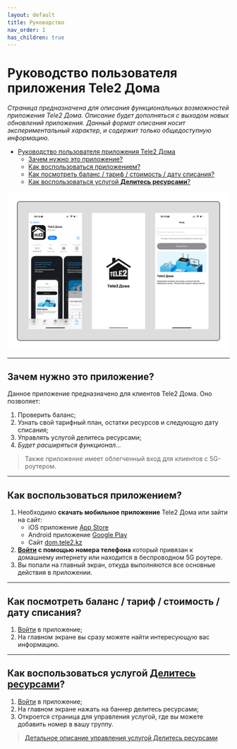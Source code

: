 ```yaml
---
layout: default
title: Руководство
nav_order: 1
has_children: true
---
```


# Руководство пользователя приложения Tele2 Дома

*Страница предназначена для описания функциональных возможностей приложения Tele2 Дома. Описание будет дополняться с выходом новых обновлений приложения.
Данный формат описания носит экспериментальный характер, и содержит только общедоступную информацию.*

- [Руководство пользователя приложения Tele2 Дома](#руководство-пользователя-приложения-tele2-дома)
  - [Зачем нужно это приложение?](#зачем-нужно-это-приложение)
  - [Как воспользоваться приложением?](#как-воспользоваться-приложением)
  - [Как посмотреть баланс / тариф / стоимость / дату списания?](#как-посмотреть-баланс--тариф--стоимость--дату-списания)
  - [Как воспользоваться услугой **Делитесь ресурсами**?](#как-воспользоваться-услугой-делитесь-ресурсами)

![screenshot in app store](assets/images/new-banner.png)

---

## Зачем нужно это приложение?

Данное приложение предназначено для клиентов Tele2 Дома. Оно позволяет:

1. Проверить баланс;
2. Узнать свой тарифный план, остатки ресурсов и следующую дату списания;
3. Управлять услугой делитесь ресурсами;
4. *Будет расширяться функционал...*

> Также приложение имеет облегченный вход для клиентов с 5G-роутером.

---

## Как воспользоваться приложением?

1. Необходимо **скачать мобильное приложение** Tele2 Дома или зайти на сайт:
   - iOS приложение [App Store](https://apps.apple.com/kz/app/tele2-%D0%B4%D0%BE%D0%BC%D0%B0/id6504179578)
   - Android приложение [Google Play](https://play.google.com/store/apps/details?id=kz.tele2.fmc)
   - Сайт [dom.tele2.kz](https://dom.tele2.kz)
2. **[Войти](./auth.md) с помощью номера телефона** который привязан к домашнему интернету или находится в беспроводном 5G роутере.
3. Вы попали на главный экран, откуда выполняются все основные действия в приложении.

---

## Как посмотреть баланс / тариф / стоимость / дату списания?

1. [Войти](./auth.md) в приложение;
2. На главном экране вы сразу можете найти интересующую вас информацию.

---

## Как воспользоваться услугой **[Делитесь ресурсами](./share-resources.md)**?

1. [Войти](./auth.md) в приложение;
2. На главном экране нажать на баннер делитесь ресурсами;
3. Откроется страница для управления услугой, где вы можете добавить номер в вашу группу.

> [Детальное описание управления услугой Делитесь ресурсами](main-screen/share-resources.md)